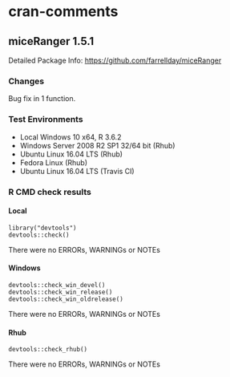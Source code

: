 cran-comments
================

## miceRanger 1.5.1
Detailed Package Info: https://github.com/farrellday/miceRanger


### Changes
Bug fix in 1 function.

### Test Environments  
* Local Windows 10 x64, R 3.6.2  
* Windows Server 2008 R2 SP1 32/64 bit (Rhub)  
* Ubuntu Linux 16.04 LTS (Rhub)  
* Fedora Linux (Rhub)  
* Ubuntu Linux 16.04 LTS (Travis CI)  
  

### R CMD check results

#### Local
```
library("devtools")
devtools::check()
```
There were no ERRORs, WARNINGs or NOTEs  
  


#### Windows
```
devtools::check_win_devel()
devtools::check_win_release()
devtools::check_win_oldrelease()
```  
There were no ERRORs, WARNINGs or NOTEs  



#### Rhub
```
devtools::check_rhub()
```  
There were no ERRORs, WARNINGs or NOTEs  
